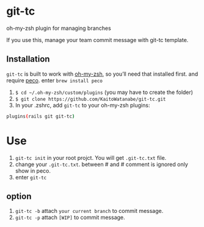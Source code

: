 # git-tc
oh-my-zsh plugin for managing branches

If you use this, manage your team commit message with git-tc template. 


## Installation

`git-tc` is built to work with [oh-my-zsh](https://github.com/robbyrussell/oh-my-zsh/), so you’ll need that installed first.
and require [peco](https://github.com/peco/peco). enter `brew install peco`

1. `$ cd ~/.oh-my-zsh/custom/plugins` (you may have to create the folder)
2. `$ git clone https://github.com/KaitoWatanabe/git-tc.git`
3. In your .zshrc, add `git-tc` to your oh-my-zsh plugins:
   
  ```bash 
  plugins(rails git git-tc)
  ```

  # Use
  1. `git-tc init` in your root projct. You will get `.git-tc.txt` file.
  2. change your `.git-tc.txt`. between # and # comment is ignored only show in peco.
  3. enter `git-tc`

  ## option
  1. `git-tc -b` attach `your current branch` to commit message.
  2. `git-tc -p` attach `[WIP]` to commit message.
